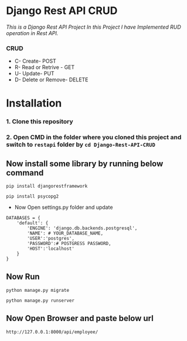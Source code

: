 # Django Rest API CRUD

*This is a Django Rest API Project In this Project I have Implemented RUD operation in Rest API.*

### CRUD
   - C- Create- POST
   - R- Read or Retrive - GET
   - U- Update- PUT
   - D- Delete or Remove- DELETE

# Installation 

### 1. Clone this repository

### 2. Open CMD in the folder where you cloned this project and switch to ```restapi``` folder by ```cd Django-Rest-API-CRUD```

## Now install some library by running below command

```
pip install djangorestframework
```

``` 
pip install psycopg2 
```


* Now Open settings.py folder and update 

```
DATABASES = {
    'default': {
        'ENGINE': 'django.db.backends.postgresql',
        'NAME': # YOUR_DATABASE_NAME,
        'USER':'postgres',
        'PASSWORD':# POSTGRESS PASSWORD,
        'HOST':'localhost'
    }
}
```

## Now Run

```
python manage.py migrate
```
```
python manage.py runserver
```

## Now Open Browser and paste below url

```
http://127.0.0.1:8000/api/employee/
```